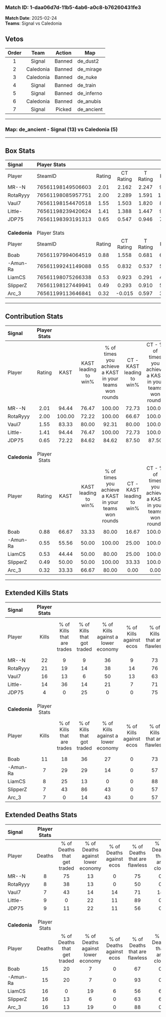 ### Match ID: 1-daa06d7d-11b5-4ab6-a0c8-b76260431fe3  
**Match Date**: 2025-02-24  
**Teams**: Signal vs Caledonia  

## Vetos  

| Order | Team | Action | Map |
| :---: | :--: | :----: | --- |
| 1 | Signal | Banned | de_dust2 |
| 2 | Caledonia | Banned | de_mirage |
| 3 | Caledonia | Banned | de_nuke |
| 4 | Signal | Banned | de_train |
| 5 | Signal | Banned | de_inferno |
| 6 | Caledonia | Banned | de_anubis |
| 7 | Signal | Picked | de_ancient |

---  

### **Map**: de_ancient - Signal (13) vs Caledonia (5)  
---  

## Box Stats  

| **Signal**    | Player Stats      |        |           |          |        |       |       |         |        |      |     |
| :- | :- | :-: | :-: | :-: | :-: | :-: | :-: | :-: | :-: | :-: | :-: |
| Player        | SteamID           | Rating | CT Rating | T Rating |  KAST  |  ADR  | Kills | Assists | Deaths | K/D  | HS% |
| MR--N         | 76561198149506603 |  2.01  |   2.162   |  2.247   | 94.44  | 122.1 |  22   |    8    |   8    | 2.75 | 59  |
| RotaRyyy      | 76561198085957751 |  2.00  |   2.289   |  1.591   | 100.00 | 125.3 |  21   |    6    |   8    | 2.63 | 61  |
| Vaul7         | 76561198154470518 |  1.55  |   1.503   |  1.820   | 83.33  | 90.4  |  16   |    5    |   7    | 2.29 | 50  |
| Little-       | 76561198239420624 |  1.41  |   1.388   |  1.447   | 94.44  | 69.8  |  14   |    5    |   9    | 1.56 | 28  |
| JDP75         | 76561198393191313 |  0.65  |   0.547   |  0.946   | 72.22  | 37.3  |   4   |    3    |   9    | 0.44 | 50  |
|               |                   |        |           |          |        |       |       |         |        |      |     |
|               |                   |        |           |          |        |       |       |         |        |      |     |
|               |                   |        |           |          |        |       |       |         |        |      |     |
| **Caledonia** | Player Stats      |        |           |          |        |       |       |         |        |      |     |
| Player        | SteamID           | Rating | CT Rating | T Rating |  KAST  |  ADR  | Kills | Assists | Deaths | K/D  | HS% |
| Boab          | 76561197994064519 |  0.88  |   1.558   |  0.681   | 66.67  | 70.3  |  11   |    5    |   15   | 0.73 | 36  |
| -Amun-Ra      | 76561199241149088 |  0.55  |   0.832   |  0.537   | 55.56  | 58.5  |   7   |    0    |   15   | 0.47 | 14  |
| LiamCS        | 76561198075266338 |  0.53  |   0.923   |  0.291   | 44.44  | 66.4  |   8   |    4    |   16   | 0.50 | 37  |
| SlipperZ      | 76561198127449941 |  0.49  |   0.293   |  0.910   | 50.00  | 58.3  |   7   |    3    |   16   | 0.44 | 100 |
| Arc_3         | 76561199113646841 |  0.32  |  -0.015   |  0.597   | 33.33  | 48.4  |   7   |    0    |   16   | 0.44 | 85  |
---  

## Contribution Stats  

| **Signal**    | Player Stats |        |                      |                                                        |                           |                                                             |                          |                                                            |
| :- | :-: | :-: | :-: | :-: | :-: | :-: | :-: | :-: |
| Player        |    Rating    |  KAST  | KAST leading to win% | % of times you achieve a KAST in your teams won rounds | CT - KAST leading to win% | CT - % of times you achieve a KAST in your teams won rounds | T - KAST leading to win% | T - % of times you achieve a KAST in your teams won rounds |
| MR--N         |     2.01     | 94.44  |        76.47         |                         100.00                         |           72.73           |                           100.00                            |          83.33           |                           100.00                           |
| RotaRyyy      |     2.00     | 100.00 |        72.22         |                         100.00                         |           66.67           |                           100.00                            |          83.33           |                           100.00                           |
| Vaul7         |     1.55     | 83.33  |        80.00         |                         92.31                          |           80.00           |                           100.00                            |          80.00           |                           80.00                            |
| Little-       |     1.41     | 94.44  |        76.47         |                         100.00                         |           72.73           |                           100.00                            |          83.33           |                           100.00                           |
| JDP75         |     0.65     | 72.22  |        84.62         |                         84.62                          |           87.50           |                            87.50                            |          80.00           |                           80.00                            |
|               |              |        |                      |                                                        |                           |                                                             |                          |                                                            |
|               |              |        |                      |                                                        |                           |                                                             |                          |                                                            |
|               |              |        |                      |                                                        |                           |                                                             |                          |                                                            |
| **Caledonia** | Player Stats |        |                      |                                                        |                           |                                                             |                          |                                                            |
| Player        |    Rating    |  KAST  | KAST leading to win% | % of times you achieve a KAST in your teams won rounds | CT - KAST leading to win% | CT - % of times you achieve a KAST in your teams won rounds | T - KAST leading to win% | T - % of times you achieve a KAST in your teams won rounds |
| Boab          |     0.88     | 66.67  |        33.33         |                         80.00                          |           16.67           |                           100.00                            |          50.00           |                           75.00                            |
| -Amun-Ra      |     0.55     | 55.56  |        50.00         |                         100.00                         |           25.00           |                           100.00                            |          66.67           |                           100.00                           |
| LiamCS        |     0.53     | 44.44  |        50.00         |                         80.00                          |           25.00           |                           100.00                            |          75.00           |                           75.00                            |
| SlipperZ      |     0.49     | 50.00  |        50.00         |                         100.00                         |           33.33           |                           100.00                            |          57.14           |                           100.00                           |
| Arc_3         |     0.32     | 33.33  |        66.67         |                         80.00                          |           0.00            |                            0.00                             |          80.00           |                           100.00                           |
---  

## Extended Kills Stats  

| **Signal**    | Player Stats |                            |                            |                                    |                         |                              |                                 |                                       |                    |           |
| :- | :-: | :-: | :-: | :-: | :-: | :-: | :-: | :-: | :-: | :-: |
| Player        |    Kills     | % of Kills that are trades | % of Kills that got traded | % of Kills against a lower economy | % of Kills against ecos | % of Kills that are flawless | % of Kills that are close duels | % of Kills that are assisted by flash | Pistol Round Kills | AWP Kills |
| MR--N         |      22      |             9              |             9              |                 36                 |            9            |              73              |                0                |                   9                   |         2          |     0     |
| RotaRyyy      |      21      |             19             |             14             |                 38                 |           14            |              76              |                0                |                   0                   |         3          |     0     |
| Vaul7         |      16      |             13             |             6              |                 50                 |           13            |              63              |                6                |                  19                   |         0          |     0     |
| Little-       |      14      |             36             |             14             |                 21                 |            7            |              71              |                0                |                   0                   |         3          |     5     |
| JDP75         |      4       |             0              |             25             |                 0                  |            0            |              75              |               25                |                   0                   |         2          |     0     |
|               |              |                            |                            |                                    |                         |                              |                                 |                                       |                    |           |
|               |              |                            |                            |                                    |                         |                              |                                 |                                       |                    |           |
|               |              |                            |                            |                                    |                         |                              |                                 |                                       |                    |           |
| **Caledonia** | Player Stats |                            |                            |                                    |                         |                              |                                 |                                       |                    |           |
| Player        |    Kills     | % of Kills that are trades | % of Kills that got traded | % of Kills against a lower economy | % of Kills against ecos | % of Kills that are flawless | % of Kills that are close duels | % of Kills that are assisted by flash | Pistol Round Kills | AWP Kills |
| Boab          |      11      |             18             |             36             |                 27                 |            0            |              73              |                0                |                   0                   |         2          |     2     |
| -Amun-Ra      |      7       |             29             |             29             |                 14                 |            0            |              57              |                0                |                   0                   |         0          |     4     |
| LiamCS        |      8       |             25             |             13             |                 0                  |            0            |              88              |                0                |                   0                   |         0          |     0     |
| SlipperZ      |      7       |             43             |             86             |                 43                 |            0            |              57              |               14                |                  14                   |         0          |     0     |
| Arc_3         |      7       |             0              |             14             |                 43                 |            0            |              57              |                0                |                   0                   |         0          |     0     |
## Extended Deaths Stats  

| **Signal**    | Player Stats |                             |                                   |                          |                               |                            |                           |               |
| :- | :-: | :-: | :-: | :-: | :-: | :-: | :-: | :-: |
| Player        |    Deaths    | % of Deaths that get traded | % of Deaths against lower economy | % of Deaths against ecos | % of Deaths that are flawless | % of Deaths that are close | % of Deaths while blinded | Deaths to AWP |
| MR--N         |      8       |             75              |                13                 |            0             |              75               |             0              |            13             |       1       |
| RotaRyyy      |      8       |             38              |                13                 |            0             |              50               |             0              |             0             |       2       |
| Vaul7         |      7       |             43              |                14                 |            14            |              71               |             14             |             0             |       1       |
| Little-       |      9       |              0              |                22                 |            11            |              89               |             0              |             0             |       2       |
| JDP75         |      9       |             11              |                22                 |            11            |              56               |             0              |             0             |       0       |
|               |              |                             |                                   |                          |                               |                            |                           |               |
|               |              |                             |                                   |                          |                               |                            |                           |               |
|               |              |                             |                                   |                          |                               |                            |                           |               |
| **Caledonia** | Player Stats |                             |                                   |                          |                               |                            |                           |               |
| Player        |    Deaths    | % of Deaths that get traded | % of Deaths against lower economy | % of Deaths against ecos | % of Deaths that are flawless | % of Deaths that are close | % of Deaths while blinded | Deaths to AWP |
| Boab          |      15      |             20              |                 7                 |            0             |              67               |             0              |             0             |       1       |
| -Amun-Ra      |      15      |             20              |                 7                 |            0             |              93               |             0              |            13             |       1       |
| LiamCS        |      16      |              0              |                19                 |            6             |              56               |             6              |             6             |       1       |
| SlipperZ      |      16      |             13              |                 6                 |            0             |              63               |             6              |             6             |       2       |
| Arc_3         |      16      |             13              |                19                 |            0             |              88               |             0              |             6             |       0       |

